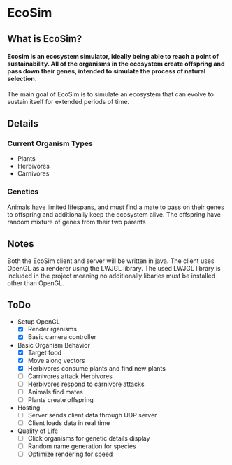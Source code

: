 # EcoSim


## What is EcoSim?
#### Ecosim is an ecosystem simulator, ideally being able to reach a point of sustainability. All of the organisms in the ecosystem create offspring and pass down their genes, intended to simulate the process of natural selection. 
The main goal of EcoSim is to simulate an ecosystem that can evolve to sustain itself for extended periods of time.

## Details
### Current Organism Types
- Plants
- Herbivores
- Carnivores

### Genetics 
Animals have limited lifespans, and must find a mate to pass on their genes to offspring and additionally keep the ecosystem alive. The offspring have random mixture of genes from their two parents

## Notes
Both the EcoSim client and server will be written in java. The client uses OpenGL as a renderer using the LWJGL library. The used LWJGL library is included in the project meaning no additionally libaries must be installed other than OpenGL. 

## ToDo
- Setup OpenGL
  - [X] Render rganisms
  - [X] Basic camera controller
-  Basic Organism Behavior
    - [X] Target food
    - [X] Move along vectors
    - [X] Herbivores consume plants and find new plants
    - [ ] Carnivores attack Herbivores
    - [ ] Herbivores respond to carnivore attacks
    - [ ] Animals find mates
    - [ ] Plants create offspring
- Hosting
    - [ ] Server sends client data through UDP server
    - [ ] Client loads data in real time
- Quality of Life
    - [ ] Click organisms for genetic details display
    - [ ] Random name generation for species
    - [ ] Optimize rendering for speed